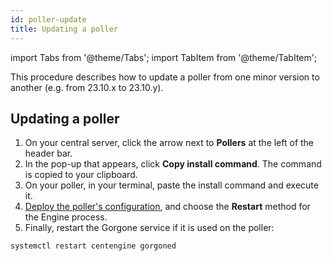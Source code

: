 ```yaml
---
id: poller-update
title: Updating a poller
---
```


import Tabs from '@theme/Tabs';
import TabItem from '@theme/TabItem';

This procedure describes how to update a poller from one minor version to another (e.g. from 23.10.x to 23.10.y).

## Updating a poller

1. On your central server, click the arrow next to **Pollers** at the left of the header bar.
2. In the pop-up that appears, click **Copy install command**. The command is copied to your clipboard.
3. On your poller, in your terminal, paste the install command and execute it.
4. [Deploy the poller's configuration](../monitoring/monitoring-servers/deploying-a-configuration.md),
and choose the **Restart** method for the Engine process.
5. Finally, restart the Gorgone service if it is used on the poller:

  ```shell
  systemctl restart centengine gorgoned
  ```
